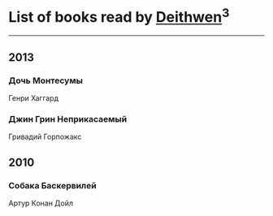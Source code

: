 # List of books read by [Deithwen](http://vk.com/id371574201)<sup>3</sup>
---

## 2013

### Дочь Монтесумы
Генри Хаггард


### Джин Грин Неприкасаемый
Гривадий Горпожакс



## 2010

### Собака Баскервилей
Артур Конан Дойл



